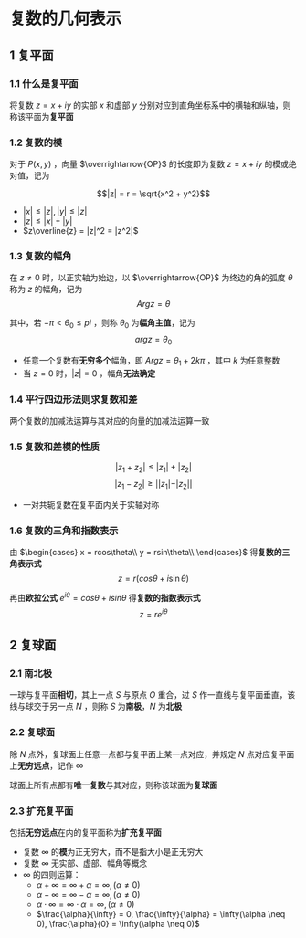 # 复数的几何表示

## 1 复平面

### 1.1 什么是复平面

将复数 $z = x + iy$ 的实部 $x$ 和虚部 $y$ 分别对应到直角坐标系中的横轴和纵轴，则称该平面为**复平面**

### 1.2 复数的模

对于 $P(x, y)$ ，向量 $\overrightarrow{OP}$ 的长度即为复数 $z = x + iy$ 的模或绝对值，记为

$$|z| = r = \sqrt{x^2 + y^2}$$

- $|x| \leq |z|, |y| \leq |z|$
- $|z| \leq |x| + |y|$
- $z\overline{z} = |z|^2 = |z^2|$

### 1.3 复数的幅角

在 $z \neq 0$ 时，以正实轴为始边，以 $\overrightarrow{OP}$ 为终边的角的弧度 $\theta$ 称为 $z$ 的幅角，记为  
$$Argz = \theta$$

其中，若 $-\pi < \theta_0 \leq pi$ ，则称 $\theta_0$ 为**幅角主值**，记为  
$$argz = \theta_0$$

- 任意一个复数有**无穷多个**幅角，即 $Argz = \theta_1 + 2k\pi$ ，其中 $k$ 为任意整数
- 当 $z = 0$ 时，$|z| = 0$ ，幅角**无法确定**

### 1.4 平行四边形法则求复数和差

两个复数的加减法运算与其对应的向量的加减法运算一致

### 1.5 复数和差模的性质

$$|z_1 + z_2| \leq |z_1| + |z_2|$$
$$|z_1 - z_2| \geq ||z_1| - |z_2||$$

- 一对共轭复数在复平面内关于实轴对称

### 1.6 复数的三角和指数表示

由 $\begin{cases} x = rcos\theta\\ y = rsin\theta\\ \end{cases}$ 得**复数的三角表示式**
$$z = r(cos\theta + i\sin\theta)$$

再由**欧拉公式** $e^{i\theta} = cos\theta + isin\theta$ 得**复数的指数表示式**
$$z = re^{i\theta}$$

## 2 复球面

### 2.1 南北极

一球与复平面**相切**，其上一点 $S$ 与原点 $O$ 重合，过 $S$ 作一直线与复平面垂直，该线与球交于另一点 $N$ ，则称 $S$ 为**南极**，$N$ 为**北极**

### 2.2 复球面

除 $N$ 点外，复球面上任意一点都与复平面上某一点对应，并规定 $N$ 点对应复平面上**无穷远点**，记作 $\infty$

球面上所有点都有**唯一复数**与其对应，则称该球面为**复球面**

### 2.3 扩充复平面

包括**无穷远点**在内的复平面称为**扩充复平面**

- 复数 $\infty$ 的**模**为正无穷大，而不是指大小是正无穷大
- 复数 $\infty$ 无实部、虚部、幅角等概念
- $\infty$ 的四则运算：
  - $\alpha + \infty = \infty + \alpha = \infty, (\alpha \neq 0)$
  - $\alpha - \infty = \infty - \alpha = \infty, (\alpha \neq 0)$
  - $\alpha \cdot \infty = \infty \cdot \alpha = \infty, (\alpha \neq 0)$
  - $\frac{\alpha}{\infty} = 0, \frac{\infty}{\alpha} = \infty(\alpha \neq 0), \frac{\alpha}{0} = \infty(\alpha \neq 0)$

